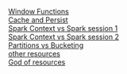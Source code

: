 [Window Functions](https://sparkbyexamples.com/spark/spark-sql-window-functions/) <br/>
[Cache and Persist](https://sparkbyexamples.com/spark/spark-difference-between-cache-and-persist/) <br/>
[Spark Context vs Spark session 1](https://sparkbyexamples.com/spark/sparksession-vs-sparkcontext/) <br/>
[Spark Context vs Spark session 2](https://www.youtube.com/watch?v=MDbJoaqfBVc) <br/>
[Partitions vs Bucketing](https://www.youtube.com/watch?v=Kr_AAkzGZsI) <br/>
[other resources](https://github.com/ankurchavda/SparkLearning) <br/>
[God of resources](https://github.com/OBenner/data-engineering-interview-questions) <br/>

